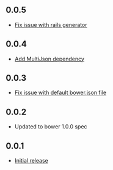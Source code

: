 0.0.5
-----
* [Fix issue with rails generator](https://github.com/stve/bower/issues/8)

0.0.4
-----

* [Add MultiJson dependency](https://github.com/stve/bower/pull/7)

0.0.3
-----
* [Fix issue with default bower.json file](https://github.com/stve/bower/commit/a6bf98d1c51f6934676f04803e2ef8d962c0c626)

0.0.2
-----
* Updated to bower 1.0.0 spec

0.0.1
-----
* [Initial release](https://github.com/stve/bower/commit/f3cbd91e0fe1e3cdb696315e7fedaae7c8b8cc64)
